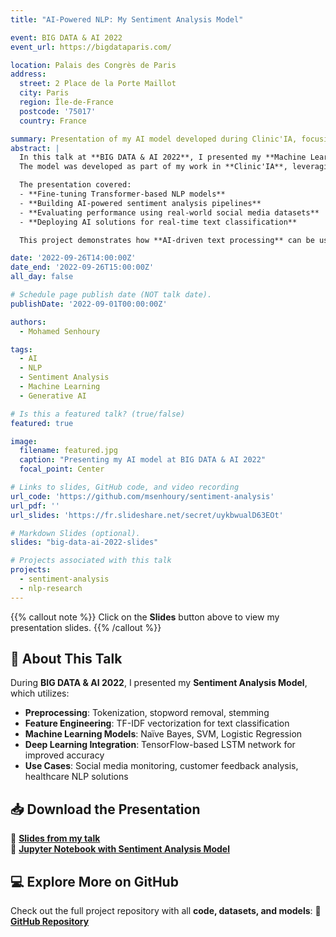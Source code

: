 ```yaml
---
title: "AI-Powered NLP: My Sentiment Analysis Model"

event: BIG DATA & AI 2022
event_url: https://bigdataparis.com/

location: Palais des Congrès de Paris
address:
  street: 2 Place de la Porte Maillot
  city: Paris
  region: Île-de-France
  postcode: '75017'
  country: France

summary: Presentation of my AI model developed during Clinic'IA, focusing on sentiment analysis and NLP automation.
abstract: |
  In this talk at **BIG DATA & AI 2022**, I presented my **Machine Learning & Deep Learning-based Sentiment Analysis model**. 
  The model was developed as part of my work in **Clinic'IA**, leveraging **Natural Language Processing (NLP) and AI-driven automation**.

  The presentation covered:
  - **Fine-tuning Transformer-based NLP models**
  - **Building AI-powered sentiment analysis pipelines**
  - **Evaluating performance using real-world social media datasets**
  - **Deploying AI solutions for real-time text classification**

  This project demonstrates how **AI-driven text processing** can be used in industries such as **healthcare, finance, and customer analytics**.

date: '2022-09-26T14:00:00Z'
date_end: '2022-09-26T15:00:00Z'
all_day: false

# Schedule page publish date (NOT talk date).
publishDate: '2022-09-01T00:00:00Z'

authors:
  - Mohamed Senhoury

tags:
  - AI
  - NLP
  - Sentiment Analysis
  - Machine Learning
  - Generative AI

# Is this a featured talk? (true/false)
featured: true

image:
  filename: featured.jpg
  caption: "Presenting my AI model at BIG DATA & AI 2022"
  focal_point: Center

# Links to slides, GitHub code, and video recording
url_code: 'https://github.com/msenhoury/sentiment-analysis'
url_pdf: ''
url_slides: 'https://fr.slideshare.net/secret/uykbwualD63EOt'

# Markdown Slides (optional).
slides: "big-data-ai-2022-slides"

# Projects associated with this talk
projects:
  - sentiment-analysis
  - nlp-research
---
```


{{% callout note %}}
Click on the **Slides** button above to view my presentation slides.
{{% /callout %}}

## 🔹 **About This Talk**
During **BIG DATA & AI 2022**, I presented my **Sentiment Analysis Model**, which utilizes:
- **Preprocessing**: Tokenization, stopword removal, stemming
- **Feature Engineering**: TF-IDF vectorization for text classification
- **Machine Learning Models**: Naïve Bayes, SVM, Logistic Regression
- **Deep Learning Integration**: TensorFlow-based LSTM network for improved accuracy
- **Use Cases**: Social media monitoring, customer feedback analysis, healthcare NLP solutions

## 📥 **Download the Presentation**
🔹 [**Slides from my talk**](https://fr.slideshare.net/secret/uykbwualD63EOt)  
🔹 [**Jupyter Notebook with Sentiment Analysis Model**](http://msenhoury.github.io/uploads/Sentiment%20Analysis.ipynb)  

## 💻 **Explore More on GitHub**
Check out the full project repository with all **code, datasets, and models**:
🔗 [**GitHub Repository**](https://github.com/MSenhoury/Sentiment-Analysis)
